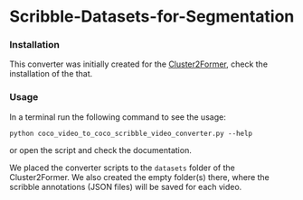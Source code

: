 # Scribble-Datasets-for-Segmentation
### Installation
This converter was initially created for the [Cluster2Former](https://github.com/szlAdrian/Cluster2Former), check the installation of the that.

### Usage
In a terminal run the following command to see the usage:
```
python coco_video_to_coco_scribble_video_converter.py --help
```
or open the script and check the documentation.

We placed the converter scripts to the `datasets` folder of the Cluster2Former. We also created the empty folder(s) there, where the scribble annotations (JSON files) will be saved for each video.
